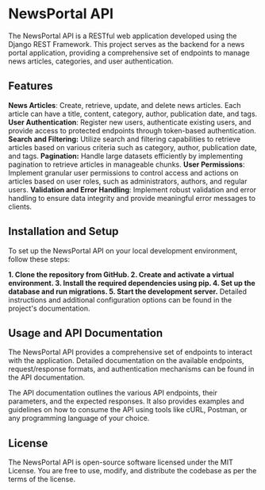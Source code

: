 
# NewsPortal API
The NewsPortal API is a RESTful web application developed using the Django REST Framework. This project serves as the backend for a news portal application, providing a comprehensive set of endpoints to manage news articles, categories, and user authentication.

## Features
**News Articles**: Create, retrieve, update, and delete news articles. Each article can have a title, content, category, author, publication date, and tags.
**User Authentication**: Register new users, authenticate existing users, and provide access to protected endpoints through token-based authentication.
**Search and Filtering:** Utilize search and filtering capabilities to retrieve articles based on various criteria such as category, author, publication date, and tags.
**Pagination:** Handle large datasets efficiently by implementing pagination to retrieve articles in manageable chunks.
**User Permissions**: Implement granular user permissions to control access and actions on articles based on user roles, such as administrators, authors, and regular users.
**Validation and Error Handling**: Implement robust validation and error handling to ensure data integrity and provide meaningful error messages to clients.

## Installation and Setup
To set up the NewsPortal API on your local development environment, follow these steps:

**1. Clone the repository from GitHub.
2. Create and activate a virtual environment.
3. Install the required dependencies using pip.
4. Set up the database and run migrations.
5. Start the development server.**
Detailed instructions and additional configuration options can be found in the project's documentation.

## Usage and API Documentation
The NewsPortal API provides a comprehensive set of endpoints to interact with the application. Detailed documentation on the available endpoints, request/response formats, and authentication mechanisms can be found in the API documentation.

The API documentation outlines the various API endpoints, their parameters, and the expected responses. It also provides examples and guidelines on how to consume the API using tools like cURL, Postman, or any programming language of your choice.


## License
The NewsPortal API is open-source software licensed under the MIT License. You are free to use, modify, and distribute the codebase as per the terms of the license.
